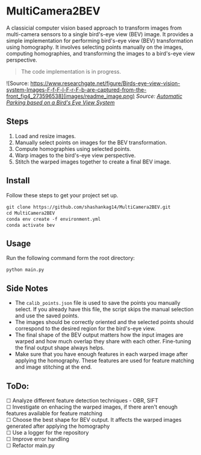 # MultiCamera2BEV
A classicial computer vision based approach to transform images from multi-camera sensors to a single bird's-eye view (BEV) image. It provides a simple implementation for performing bird's-eye view (BEV) transformation using homography. It involves selecting points manually on the images, computing homographies, and transforming the images to a bird's-eye view perspective.

> The code implementation is in progress.

![Source: https://www.researchgate.net/figure/Birds-eye-view-vision-system-Images-F-f-F-l-F-r-F-b-are-captured-from-the-front_fig4_273596538](images/readme_image.png)
*Source: [Automatic Parking based on a Bird's Eye View System](https://www.researchgate.net/figure/Birds-eye-view-vision-system-Images-F-f-F-l-F-r-F-b-are-captured-from-the-front_fig4_273596538)*

## Steps
1. Load and resize images.
2. Manually select points on images for the BEV transformation.
3. Compute homographies using selected points.
4. Warp images to the bird's-eye view perspective.
5. Stitch the warped images together to create a final BEV image.

## Install
Follow these steps to get your project set up.
```
git clone https://github.com/shashankag14/MultiCamera2BEV.git
cd MultiCamera2BEV
conda env create -f environment.yml
conda activate bev
```

## Usage
Run the following command form the root directory:
```
python main.py
```

## Side Notes
- The ``calib_points.json`` file is used to save the points you manually select. If you already have this file, the script skips the manual selection and use the saved points.
- The images should be correctly oriented and the selected points should correspond to the desired region for the bird's-eye view.
- The final shape of the BEV output matters how the input images are warped and how much overlap they share with each other. Fine-tuning the final output shape always helps.
- Make sure that you have enough features in each warped image after applying the homography. These features are used for feature matching and image stitching at the end.

## ToDo:
&#9744;  Analyze different feature detection techniques - OBR, SIFT \
&#9744; Investigate on enhacing the warped images, if there aren't enough features available for feature matching \
&#9744; Choose the best shape for BEV output. It affects the warped images generated after applying the homography \
&#9744; Use a logger for the repository \
&#9744; Improve error handling \
&#9744; Refactor main.py